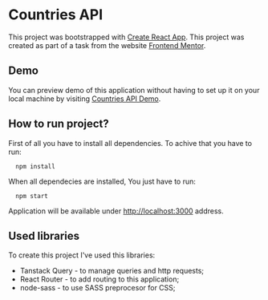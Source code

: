 # Countries API

This project was bootstrapped with [Create React App](https://github.com/facebook/create-react-app).
This project was created as part of a task from the website [Frontend Mentor](https://www.frontendmentor.io/home).

## Demo

You can preview demo of this application without having to set up it on your local machine by visiting [Countries API Demo](https://celdur27.github.io/countries-api).

## How to run project?

First of all you have to install all dependencies. To achive that you have to run:

```http
  npm install
```

When all dependecies are installed, You just have to run:

```http
  npm start
```

Application will be available under [http://localhost:3000](http://localhost:3000) address.

## Used libraries

To create this project I've used this libraries:

- Tanstack Query - to manage queries and http requests;
- React Router - to add routing to this application;
- node-sass - to use SASS preprocesor for CSS;
